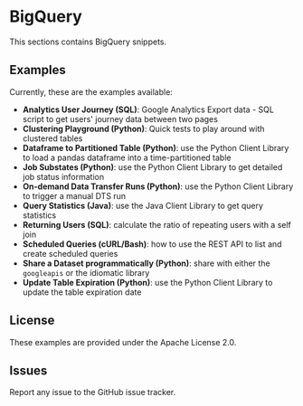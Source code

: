 # BigQuery

This sections contains BigQuery snippets.

## Examples

Currently, these are the examples available:

* **Analytics User Journey (SQL)**: Google Analytics Export data - SQL script to get users' journey data between two pages
* **Clustering Playground (Python)**: Quick tests to play around with clustered tables
* **Dataframe to Partitioned Table (Python)**: use the Python Client Library to load a pandas dataframe into a time-partitioned table
* **Job Substates (Python)**: use the Python Client Library to get detailed job status information
* **On-demand Data Transfer Runs (Python)**: use the Python Client Library to trigger a manual DTS run
* **Query Statistics (Java)**: use the Java Client Library to get query statistics
* **Returning Users (SQL)**: calculate the ratio of repeating users with a self join
* **Scheduled Queries (cURL/Bash)**: how to use the REST API to list and create scheduled queries
* **Share a Dataset programmatically (Python)**: share with either the `googleapis` or the idiomatic library
* **Update Table Expiration (Python)**: use the Python Client Library to update the table expiration date

## License

These examples are provided under the Apache License 2.0.

## Issues

Report any issue to the GitHub issue tracker.
